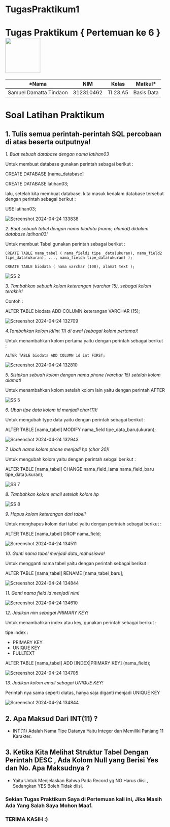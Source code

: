 # TugasPraktikum1
# Tugas Praktikum { Pertemuan ke 6 } <img src=https://qph.fs.quoracdn.net/main-qimg-648763cc041459725b62108f4fdf5b91 width="110px" >
|*Nama|NIM|Kelas|Matkul*|
|----|---|-----|------|
|Samuel Damatta Tindaon|312310462|TI.23.A5|Basis Data|

# Soal Latihan Praktikum
## 1. Tulis semua perintah-perintah SQL percobaan di atas beserta outputnya!

*1. Buat sebuah database dengan nama latihan03*

Untuk membuat database gunakan perintah sebagai berikut :

CREATE DATABASE [nama_database]

CREATE DATABASE latihan03;

lalu, setelah kita membuat database. kita masuk kedalam database tersebut dengan perintah sebagai berikut :

USE latihan03;

![Screenshot 2024-04-24 133838](https://github.com/SamuelTindaon/latihan03/assets/147571483/544e591d-e47f-4e35-b265-5dea81c33e4c)


*2. Buat sebuah tabel dengan nama biodata (nama, alamat) didalam database latihan03!*

Untuk membuat Tabel gunakan perintah sebagai berikut :

`CREATE TABLE nama_tabel (
    nama_field1 tipe _data(ukuran), nama_field2 tipe_data(ukuran), ..., nama_fieldn tipe_data(ukuran)
    );`

`CREATE TABLE biodata (
    nama varchar (100),
    alamat text
    );`

![SS 2](https://github.com/SamuelTindaon/latihan03/assets/147571483/76b091a7-9674-44a3-bb62-d5a3e5563592)


*3. Tambahkan sebuah kolom keterangan (varchar 15), sebagai kolom terakhir!*

Contoh :

ALTER TABLE biodata ADD COLUMN keterangan VARCHAR (15);

![Screenshot 2024-04-24 132709](https://github.com/SamuelTindaon/latihan03/assets/147571483/c3f67dfe-db05-42f9-b263-ecccd93fdb58)


*4.Tambahkan kolom id(int 11) di awal (sebagai kolom pertama)!*

Untuk menambahkan kolom pertama yaitu dengan perintah sebagai berikut :

`ALTER TABLE biodata ADD COLUMN id int FIRST; `

![Screenshot 2024-04-24 132810](https://github.com/SamuelTindaon/latihan03/assets/147571483/eb7eb8d9-c28f-4611-8250-1c5407de4efb)


*5. Sisipkan sebuah kolom dengan nama phone (varchar 15) setelah kolom alamat!*

Untuk menambahkan kolom setelah kolom lain yaitu dengan perintah AFTER

![SS 5](https://github.com/SamuelTindaon/latihan03/assets/147571483/d6773086-9d02-4055-946d-28f3f91b9644)


*6. Ubah tipe data kolom id menjadi char(11)!*

Untuk mengubah type data yaitu dengan perintah sebagai berikut :

ALTER TABLE [nama_tabel] MODIFY nama_field tipe_data_baru(ukuran);

![Screenshot 2024-04-24 132943](https://github.com/SamuelTindaon/latihan03/assets/147571483/bb943be0-a420-48de-9458-bd2535241e5c)


*7. Ubah nama kolom phone menjadi hp (char 20)!*

Untuk mengubah kolom yaitu dengan perintah sebgai berikut :

ALTER TABLE [nama_tabel] CHANGE nama_field_lama nama_field_baru tipe_data(ukuran);

![SS 7](https://github.com/SamuelTindaon/latihan03/assets/147571483/2329a258-aebb-495a-b73e-6da33485fb98)


*8. Tambahkan kolom email setelah kolom hp*

![SS 8](https://github.com/SamuelTindaon/latihan03/assets/147571483/20bb8c84-c68a-4208-b0e4-dbd3048c2487)


*9. Hapus kolom keterangan dari tabel!*

Untuk menghapus kolom dari tabel yaitu dengan perintah sebagai berikut :

ALTER TABLE [nama_tabel] DROP nama_field;

![Screenshot 2024-04-24 134511](https://github.com/SamuelTindaon/latihan03/assets/147571483/097ac95f-3e00-416d-ab1b-dc65a9d94a77)


*10. Ganti nama tabel menjadi data_mahasiswa!*

Untuk mengganti nama tabel yaitu dengan perintah sebagai berikut :

ALTER TABLE [nama_tabel] RENAME [nama_tabel_baru];

![Screenshot 2024-04-24 134844](https://github.com/SamuelTindaon/latihan03/assets/147571483/63179c80-a1d3-4814-8600-009777d4b77a)


*11. Ganti nama field id menjadi nim!*

![Screenshot 2024-04-24 134610](https://github.com/SamuelTindaon/latihan03/assets/147571483/55d73410-8eb4-494a-af9a-0e2864a56538)


*12. Jadikan nim sebagai PRIMARY KEY!*

Untuk menambahkan index atau key, gunakan perintah sebagai berikut :

tipe index :

- PRIMARY KEY
- UNIQUE KEY
- FULLTEXT

ALTER TABLE [nama_tabel] ADD [INDEX|PRIMARY KEY] (nama_field);

![Screenshot 2024-04-24 134705](https://github.com/SamuelTindaon/latihan03/assets/147571483/1b68f89d-a7f8-44ea-891a-e5ff5ba91366)


*13. Jadikan kolom email sebagai UNIQUE KEY!*

Perintah nya sama seperti diatas, hanya saja diganti menjadi UNIQUE KEY

![Screenshot 2024-04-24 134844](https://github.com/SamuelTindaon/latihan03/assets/147571483/8147f3a1-5f20-448f-99de-1dcf49223586)



## 2. Apa Maksud Dari INT(11) ?

- INT(11) Adalah Nama Tipe Datanya Yaitu Integer dan Memiliki Panjang 11 Karakter.

## 3. Ketika Kita Melihat Struktur Tabel Dengan Perintah DESC , Ada Kolom Null yang Berisi Yes dan No. Apa Maksudnya ?

- Yaitu Untuk Menjelaskan Bahwa Pada Record yg NO Harus diisi , Sedangkan YES Boleh Tidak diisi.


### Sekian Tugas Praktikum Saya di Pertemuan kali ini, Jika Masih Ada Yang Salah Saya Mohon Maaf.
### TERIMA KASIH :)
